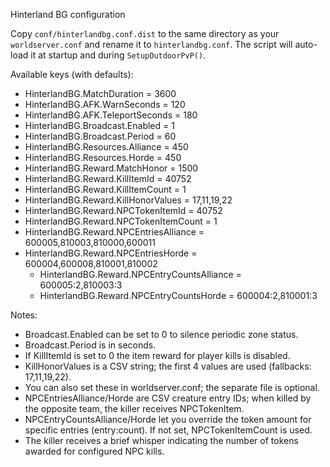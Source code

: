 Hinterland BG configuration

Copy `conf/hinterlandbg.conf.dist` to the same directory as your `worldserver.conf` and rename it to `hinterlandbg.conf`.
The script will auto-load it at startup and during `SetupOutdoorPvP()`.

Available keys (with defaults):

- HinterlandBG.MatchDuration = 3600
- HinterlandBG.AFK.WarnSeconds = 120
- HinterlandBG.AFK.TeleportSeconds = 180
- HinterlandBG.Broadcast.Enabled = 1
- HinterlandBG.Broadcast.Period = 60
- HinterlandBG.Resources.Alliance = 450
- HinterlandBG.Resources.Horde = 450
- HinterlandBG.Reward.MatchHonor = 1500
- HinterlandBG.Reward.KillItemId = 40752
- HinterlandBG.Reward.KillItemCount = 1
- HinterlandBG.Reward.KillHonorValues = 17,11,19,22
 - HinterlandBG.Reward.NPCTokenItemId = 40752
 - HinterlandBG.Reward.NPCTokenItemCount = 1
 - HinterlandBG.Reward.NPCEntriesAlliance = 600005,810003,810000,600011
 - HinterlandBG.Reward.NPCEntriesHorde = 600004,600008,810001,810002
	- HinterlandBG.Reward.NPCEntryCountsAlliance = 600005:2,810003:3
	- HinterlandBG.Reward.NPCEntryCountsHorde = 600004:2,810001:3

Notes:
- Broadcast.Enabled can be set to 0 to silence periodic zone status.
- Broadcast.Period is in seconds.
- If KillItemId is set to 0 the item reward for player kills is disabled.
- KillHonorValues is a CSV string; the first 4 values are used (fallbacks: 17,11,19,22).
- You can also set these in worldserver.conf; the separate file is optional.
 - NPCEntriesAlliance/Horde are CSV creature entry IDs; when killed by the opposite team, the killer receives NPCTokenItem.
 - NPCEntryCountsAlliance/Horde let you override the token amount for specific entries (entry:count). If not set, NPCTokenItemCount is used.
 - The killer receives a brief whisper indicating the number of tokens awarded for configured NPC kills.
